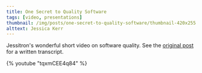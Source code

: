 ```yaml
---
title: One Secret to Quality Software
tags: [video, presentations]
thumbnail: /img/posts/one-secret-to-quality-software/thumbnail-420x255.webp
alttext: Jessica Kerr
---
```


Jessitron's wonderful short video on software quality. See the <a href="https://jessitron.com/2020/05/08/one-secret-to-quality-software/">original post</a>
for a written transcript.

{% youtube "tqxmCEE4q84" %}

